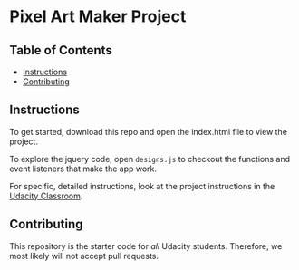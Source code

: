 # Pixel Art Maker Project

## Table of Contents

* [Instructions](#instructions)
* [Contributing](#contributing)

## Instructions

To get started, download this repo and open the index.html file to view the project.

To explore the jquery code, open `designs.js` to checkout the functions and event listeners that make the app work.

For specific, detailed instructions, look at the project instructions in the [Udacity Classroom](https://classroom.udacity.com/me).

## Contributing

This repository is the starter code for _all_ Udacity students. Therefore, we most likely will not accept pull requests.
